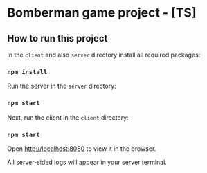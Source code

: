 # Bomberman game project - [TS]

## How to run this project

In the `client` and also `server` directory install all required packages:

### `npm install`

Run the server in the `server` directory:
### `npm start`

Next, run the client in the `client` directory:
### `npm start`
Open [http://localhost:8080](http://localhost:8080) to view it in the browser.

All server-sided logs will appear in your server terminal.
